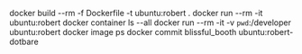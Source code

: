 docker build --rm -f Dockerfile -t ubuntu:robert .
docker run --rm -it ubuntu:robert
docker container ls --all
docker run --rm -it -v `pwd`:/developer ubuntu:robert
docker image ps
docker commit blissful_booth ubuntu:robert-dotbare
